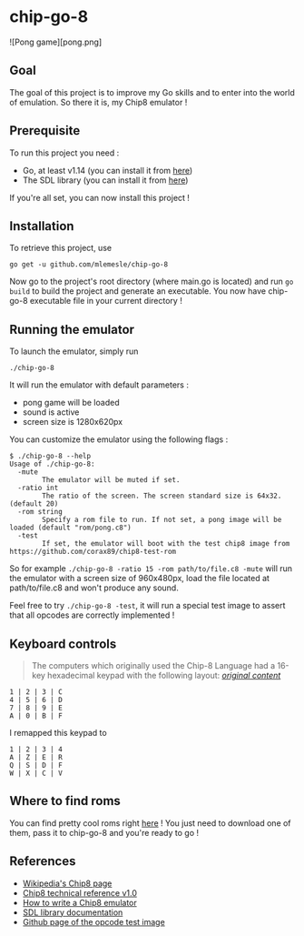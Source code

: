 # chip-go-8

![Pong game][pong.png]

## Goal

The goal of this project is to improve my Go skills and to enter into the world of emulation.
So there it is, my Chip8 emulator !

## Prerequisite

To run this project you need :
* Go, at least v1.14 (you can install it from [here](https://golang.org/doc/install "Golang install page"))
* The SDL library (you can install it from [here](https://wiki.libsdl.org/Installation "SDL install page"))

If you're all set, you can now install this project !

## Installation

To retrieve this project, use

```
go get -u github.com/mlemesle/chip-go-8
```

Now go to the project's root directory (where main.go is located) and run `go build` to build the project and generate an executable. You now have chip-go-8 executable file in your current directory !

## Running the emulator

To launch the emulator, simply run 

```
./chip-go-8
```

It will run the emulator with default parameters :
* pong game will be loaded
* sound is active
* screen size is 1280x620px

You can customize the emulator using the following flags :

```
$ ./chip-go-8 --help
Usage of ./chip-go-8:
  -mute
    	The emulator will be muted if set.
  -ratio int
    	The ratio of the screen. The screen standard size is 64x32. (default 20)
  -rom string
    	Specify a rom file to run. If not set, a pong image will be loaded (default "rom/pong.c8")
  -test
    	If set, the emulator will boot with the test chip8 image from https://github.com/corax89/chip8-test-rom
```

So for example `./chip-go-8 -ratio 15 -rom path/to/file.c8 -mute` will run the emulator with a screen size of 960x480px, load the file located at path/to/file.c8 and won't produce any sound.

Feel free to try `./chip-go-8 -test`, it will run a special test image to assert that all opcodes are correctly implemented !

## Keyboard controls

> The computers which originally used the Chip-8 Language had a 16-key hexadecimal keypad with the following layout: *[original content](http://devernay.free.fr/hacks/chip8/C8TECH10.HTM#keyboard)*

```
1 | 2 | 3 | C 
4 | 5 | 6 | D 
7 | 8 | 9 | E 
A | 0 | B | F 
```

I remapped this keypad to 

```
1 | 2 | 3 | 4
A | Z | E | R 
Q | S | D | F 
W | X | C | V 
```

## Where to find roms

You can find pretty cool roms right [here](https://github.com/dmatlack/chip8) ! You just need to download one of them, pass it to chip-go-8 and you're ready to go !

## References

* [Wikipedia's Chip8 page](https://en.wikipedia.org/wiki/CHIP-8)
* [Chip8 technical reference v1.0](http://devernay.free.fr/hacks/chip8/C8TECH10.HTM)
* [How to write a Chip8 emulator](http://www.multigesture.net/articles/how-to-write-an-emulator-chip-8-interpreter/)
* [SDL library documentation](https://wiki.libsdl.org/APIByCategory)
* [Github page of the opcode test image](https://github.com/corax89/chip8-test-rom)